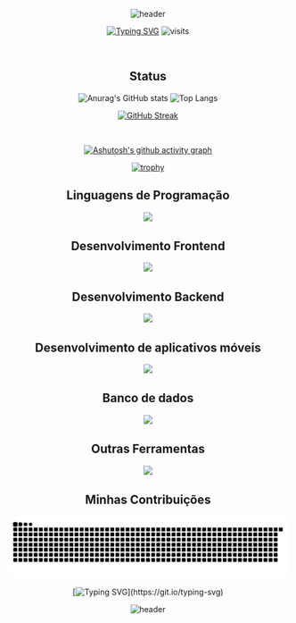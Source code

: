 <span align="center">
  
  ![header](https://capsule-render.vercel.app/api?type=waving&color=0:F2055C,100:03738C&height=150&section=header)
</span>

<!-- [![MasterHead](https:)](https:) //banner um gif -->

<span align="center">
  
  [![Typing SVG](https://readme-typing-svg.herokuapp.com?font=Press+Start+2P&size=30&letterSpacing=0px&duration=3000&color=fff&center=true&vCenter=true&width=900&lines=Hello+world!;I'm+Marcus+Vin%C3%ADcius!;I'm+19+years+old!;Welcome!+I+hope+you+like+it!;%3Ew%3C+S2)](https://git.io/typing-svg)
  ![visits](https://visit-counter.vercel.app/counter.png?page=M4rcus-0&s=20&c=fff&bg=00000000&no=5&ff=alien&tb=+visitors%3A+&ta=)  
  
</span>

<br>
<h2 align="center">Status</h2>

<div align="center">
  
  ![Anurag's GitHub stats](https://github-readme-stats.vercel.app/api?username=M4rcus-0&show_icons=true&theme=default&count_private=true&title_color=F2055C&text_color=03738C&icon_color=03738C&border_color=F2055C&border_radius=5&bg_color=141321&locale=en)
  ![Top Langs](https://github-readme-stats.vercel.app/api/top-langs/?username=M4rcus-0&title_color=F2055C&text_color=03738C&border_color=F2055C&border_radius=5&bg_color=141321&locale=en&langs_count=10&layout=compact)
</div>

<div align="center">

  [![GitHub Streak](https://streak-stats.demolab.com?user=M4rcus-0&border=F2055C&stroke=F2055C&ring=F2055C&fire=F2055C&currStreakLabel=F2055C&dates=03738C&currStreakNum=03738C&sideNums=03738C&sideLabels=03738C&border_radius=5&background=141321&date_format=j%20M%5B%20Y%5D&mode=weekly)](https://git.io/streak-stats)
</div>

<br>

[![Ashutosh's github activity graph](https://github-readme-activity-graph.vercel.app/graph?username=M4rcus-0&bg_color=141321&color=03738C&radius=10&line=F2055C&point=03738C&area=true&hide_border=true)](https://github.com/ashutosh00710/github-readme-activity-graph)
<br>

<span align="center"> 
  
  [![trophy](https://github-profile-trophy.vercel.app/?username=M4rcus-0&theme=radical&row=2&column=3&no-bg=true&margin-w=15&margin-h=15&no-frame=true)](https://github.com/ryo-ma/github-profile-trophy)
</span>


<!--
[![My Skills](https://skillicons.dev/icons?i=&theme=dark&perline=3)](https://skillicons.dev)
-->

<h2 align="center">Linguagens de Programação</h2>
<div align="center">
    <img src="https://skillicons.dev/icons?i=c,java,javascript,typescript,php,py" />
</div>
<!-- c,java,js,ts,php,perl,ruby,python,swift,objectivec,rust -->

<h2 align="center">Desenvolvimento Frontend</h2>
<div align="center">
    <img src="https://skillicons.dev/icons?i=html,css,js,ts,react,wordpress,styledcomponents" />
</div>
<!-- react,bootstrap,css3,html5,sass,tailwind,npm,styledcomponents,yarn,wordpress -->

<h2 align="center">Desenvolvimento Backend</h2>
<div align="center">
    <img src="https://skillicons.dev/icons?i=nodejs" />
</div>
<!-- nodejs,express,prisma -->

<h2 align="center">Desenvolvimento de aplicativos móveis</h2>
<div align="center">
    <img src="https://skillicons.dev/icons?i=react" />
</div>
<!-- android,kotlin,reactnative -->

<!--
<h2 align="center">Inteligência artificial e Aprendizado de máquina</h2>
<div align="center">
  
</div>
-->
<!-- -->

<h2 align="center">Banco de dados</h2>
<div align="center">
    <img src="https://skillicons.dev/icons?i=mysql,postgres" />
</div>
<!-- mongodb,mysql,postgresql,oracle,mariadb -->

<!--
<h2 align="center">Game Engines</h2>
<div align="center">
    <img src="https://skillicons.dev/icons?i=unreal,unity,godot" />
</div>
-->
<!-- unreal,unity,godot -->

<h2 align="center">Outras Ferramentas</h2>
<div align="center">
    <img src="https://skillicons.dev/icons?i=figma,postman,git,github,arduino,vscode,notion" />
</div>
<!-- docker,illustrator,photoshop,figma,blender,postman,linux,git,github,arduino,vscode,discord,notion,windows -->

<!-- 
| Esquerda       | Centralizado       | Direita       |
| :------------- | :----------------: | ------------: |
| Conteúdo 1     | Conteúdo 2          | Conteúdo 3    |
| Conteúdo 4     | Conteúdo 5          | Conteúdo 6    |
| Conteúdo 7     | Conteúdo 8          | Conteúdo 9    |
-->

<h2>Minhas Contribuições</h2>

<div align="center">
  <img alt="snake eating my contributions" src="https://raw.githubusercontent.com/M4rcus-0/M4rcus-0/output/github-contribution-grid-snake.svg" />
</div>

[![Typing SVG](https://readme-typing-svg.herokuapp.com?font=Merienda&size=20&letterSpacing=0px&duration=3000&color=FFF&center=true&vCenter=true&width=900&lines=Amo+gatos+S2;)](https://git.io/typing-svg)

![header](https://capsule-render.vercel.app/api?type=waving&color=0:F2055C,100:03738C&height=150&section=footer)
